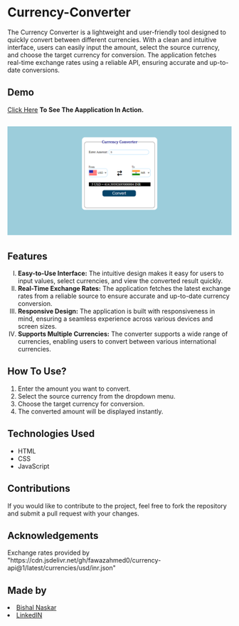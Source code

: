 # Currency-Converter
<p>The Currency Converter is a lightweight and user-friendly tool designed to quickly convert between different currencies. With a clean and intuitive interface, users can easily input the amount, select the source currency, and choose the target currency for conversion. The application fetches real-time exchange rates using a reliable API, ensuring accurate and up-to-date conversions.</p>

<h2>Demo</h2>
<a href="https://bishal-currency-converter.netlify.app/">Click Here</a> <strong>To See The Aapplication In Action.</strong>

<h2><img src="https://github.com/Bishal-5/Currency-Converter/blob/d6a175baa418d60a6084597dad172e57a3afc7c7/Currency%20Converter/Screenshot/Screenshot.png"></h2>

<h2>Features</h2>
<ol type="I">
  <li><strong>Easy-to-Use Interface:</strong> The intuitive design makes it easy for users to input values, select currencies, and view the converted result quickly.</li>
  <li><strong>Real-Time Exchange Rates:</strong> The application fetches the latest exchange rates from a reliable source to ensure accurate and up-to-date currency conversion.</li>
  <li><strong>Responsive Design:</strong> The application is built with responsiveness in mind, ensuring a seamless experience across various devices and screen sizes.</li>
  <li><strong>Supports Multiple Currencies:</strong> The converter supports a wide range of currencies, enabling users to convert between various international currencies.</li>
</ol>

<h2>How To Use?</h2>
<ol>
  <li>Enter the amount you want to convert.</li>
  <li>Select the source currency from the dropdown menu.</li>
  <li>Choose the target currency for conversion.</li>
  <li>The converted amount will be displayed instantly.</li>  
</ol>

<h2>Technologies Used</h2>
<ul>
  <li>HTML</li>
  <li>CSS</li>
  <li>JavaScript</li>
</ul>

<h2>Contributions</h2>
<p>If you would like to contribute to the project, feel free to fork the repository and submit a pull request with your changes.</p>

<h2>Acknowledgements</h2>
<p>Exchange rates provided by "https://cdn.jsdelivr.net/gh/fawazahmed0/currency-api@1/latest/currencies/usd/inr.json"</p>

<h2>Made by</h2>
<li><a href="https://github.com/Bishal-5">Bishal Naskar</a></li>
<li><a href="https://www.linkedin.com/in/bishal-naskar-2a5716250/">LinkedIN</a></li>
